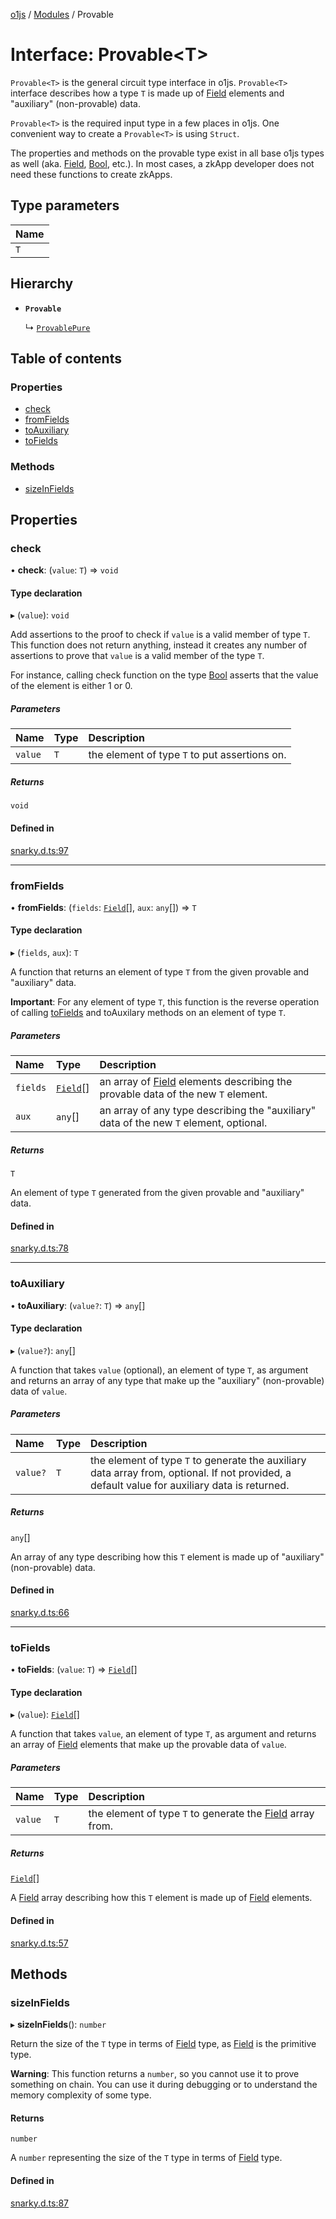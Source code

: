 [o1js](../README.md) / [Modules](../modules.md) / Provable

# Interface: Provable<T\>

`Provable<T>` is the general circuit type interface in o1js. `Provable<T>` interface describes how a type `T` is made up of [Field](../classes/Field.md) elements and "auxiliary" (non-provable) data.

`Provable<T>` is the required input type in a few places in o1js. One convenient way to create a `Provable<T>` is using `Struct`.

The properties and methods on the provable type exist in all base o1js types as well (aka. [Field](../classes/Field.md), [Bool](../classes/Bool.md), etc.). In most cases, a zkApp developer does not need these functions to create zkApps.

## Type parameters

| Name |
| :------ |
| `T` |

## Hierarchy

- **`Provable`**

  ↳ [`ProvablePure`](ProvablePure.md)

## Table of contents

### Properties

- [check](Provable.md#check)
- [fromFields](Provable.md#fromfields)
- [toAuxiliary](Provable.md#toauxiliary)
- [toFields](Provable.md#tofields)

### Methods

- [sizeInFields](Provable.md#sizeinfields)

## Properties

### check

• **check**: (`value`: `T`) => `void`

#### Type declaration

▸ (`value`): `void`

Add assertions to the proof to check if `value` is a valid member of type `T`.
This function does not return anything, instead it creates any number of assertions to prove that `value` is a valid member of the type `T`.

For instance, calling check function on the type [Bool](../classes/Bool.md) asserts that the value of the element is either 1 or 0.

##### Parameters

| Name | Type | Description |
| :------ | :------ | :------ |
| `value` | `T` | the element of type `T` to put assertions on. |

##### Returns

`void`

#### Defined in

[snarky.d.ts:97](https://github.com/o1-labs/o1js/blob/5ca4368/src/snarky.d.ts#L97)

___

### fromFields

• **fromFields**: (`fields`: [`Field`](../classes/Field.md)[], `aux`: `any`[]) => `T`

#### Type declaration

▸ (`fields`, `aux`): `T`

A function that returns an element of type `T` from the given provable and "auxiliary" data.

**Important**: For any element of type `T`, this function is the reverse operation of calling [toFields](Provable.md#tofields) and toAuxilary methods on an element of type `T`.

##### Parameters

| Name | Type | Description |
| :------ | :------ | :------ |
| `fields` | [`Field`](../classes/Field.md)[] | an array of [Field](../classes/Field.md) elements describing the provable data of the new `T` element. |
| `aux` | `any`[] | an array of any type describing the "auxiliary" data of the new `T` element, optional. |

##### Returns

`T`

An element of type `T` generated from the given provable and "auxiliary" data.

#### Defined in

[snarky.d.ts:78](https://github.com/o1-labs/o1js/blob/5ca4368/src/snarky.d.ts#L78)

___

### toAuxiliary

• **toAuxiliary**: (`value?`: `T`) => `any`[]

#### Type declaration

▸ (`value?`): `any`[]

A function that takes `value` (optional), an element of type `T`, as argument and returns an array of any type that make up the "auxiliary" (non-provable) data of `value`.

##### Parameters

| Name | Type | Description |
| :------ | :------ | :------ |
| `value?` | `T` | the element of type `T` to generate the auxiliary data array from, optional. If not provided, a default value for auxiliary data is returned. |

##### Returns

`any`[]

An array of any type describing how this `T` element is made up of "auxiliary" (non-provable) data.

#### Defined in

[snarky.d.ts:66](https://github.com/o1-labs/o1js/blob/5ca4368/src/snarky.d.ts#L66)

___

### toFields

• **toFields**: (`value`: `T`) => [`Field`](../classes/Field.md)[]

#### Type declaration

▸ (`value`): [`Field`](../classes/Field.md)[]

A function that takes `value`, an element of type `T`, as argument and returns an array of [Field](../classes/Field.md) elements that make up the provable data of `value`.

##### Parameters

| Name | Type | Description |
| :------ | :------ | :------ |
| `value` | `T` | the element of type `T` to generate the [Field](../classes/Field.md) array from. |

##### Returns

[`Field`](../classes/Field.md)[]

A [Field](../classes/Field.md) array describing how this `T` element is made up of [Field](../classes/Field.md) elements.

#### Defined in

[snarky.d.ts:57](https://github.com/o1-labs/o1js/blob/5ca4368/src/snarky.d.ts#L57)

## Methods

### sizeInFields

▸ **sizeInFields**(): `number`

Return the size of the `T` type in terms of [Field](../classes/Field.md) type, as [Field](../classes/Field.md) is the primitive type.

**Warning**: This function returns a `number`, so you cannot use it to prove something on chain. You can use it during debugging or to understand the memory complexity of some type.

#### Returns

`number`

A `number` representing the size of the `T` type in terms of [Field](../classes/Field.md) type.

#### Defined in

[snarky.d.ts:87](https://github.com/o1-labs/o1js/blob/5ca4368/src/snarky.d.ts#L87)
